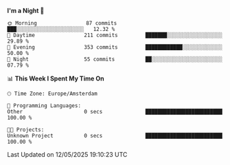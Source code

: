 <!--START_SECTION:waka-->
**I'm a Night 🦉** 

```text
🌞 Morning                87 commits          ███░░░░░░░░░░░░░░░░░░░░░░   12.32 % 
🌆 Daytime                211 commits         ███████░░░░░░░░░░░░░░░░░░   29.89 % 
🌃 Evening                353 commits         ████████████░░░░░░░░░░░░░   50.00 % 
🌙 Night                  55 commits          ██░░░░░░░░░░░░░░░░░░░░░░░   07.79 % 
```


📊 **This Week I Spent My Time On** 

```text
🕑︎ Time Zone: Europe/Amsterdam

💬 Programming Languages: 
Other                    0 secs              █████████████████████████   100.00 % 

🐱‍💻 Projects: 
Unknown Project          0 secs              █████████████████████████   100.00 % 
```


 Last Updated on 12/05/2025 19:10:23 UTC
<!--END_SECTION:waka-->
